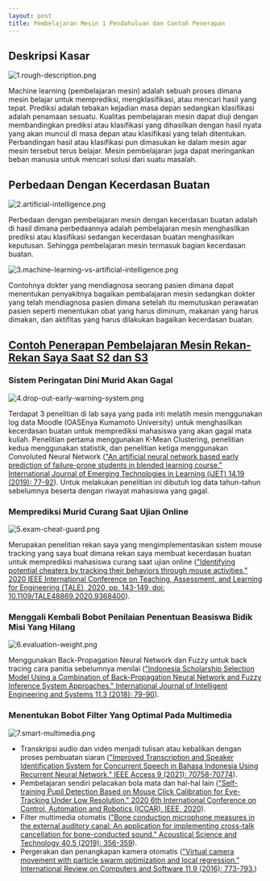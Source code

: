 ```yaml
---
layout: post
title: Pembelajaran Mesin 1 Pendahuluan dan Contoh Penerapan
---
```


## Deskripsi Kasar

![1.rough-description.png](https://images.hive.blog/DQmTnrYJzcokugFS3njLa6H5vAYPnxpFZJm5EUf9vSQJdjz/1.rough-description.png)

Machine learning (pembelajaran mesin) adalah sebuah proses dimana mesin belajar untuk memprediksi, mengklasifikasi, atau mencari hasil yang tepat. Prediksi adalah tebakan kejadian masa depan sedangkan klasifikasi adalah penamaan sesuatu. Kualitas pembelajaran mesin dapat diuji dengan membandingkan prediksi atau klasifikasi yang dihasilkan dengan hasil nyata yang akan muncul di masa depan atau klasifikasi yang telah ditentukan. Perbandingan hasil atau klasifikasi pun dimasukan ke dalam mesin agar mesin tersebut terus belajar. Mesin pembelajaran juga dapat meringankan beban manusia untuk mencari solusi dari suatu masalah.



## Perbedaan Dengan Kecerdasan Buatan

![2.artificial-intelligence.png](https://images.hive.blog/DQmVGv31hmimt3MgDJjwQgbhD3mfFZHKTxicS93qDmzipAn/2.artificial-intelligence.png)

Perbedaan dengan pembelajaran mesin dengan kecerdasan buatan adalah di hasil dimana perbedaannya adalah pembelajaran mesin menghasilkan prediksi atau klasifikasi sedangan kecerdasan buatan menghasilkan keputusan. Sehingga pembelajaran mesin termasuk bagian kecerdasan buatan.

![3.machine-learning-vs-artificial-intelligence.png](https://images.hive.blog/DQmV7HjFCzNczGGHjXzw88NCRsohRbVncnYjuPUEPKLwuTm/3.machine-learning-vs-artificial-intelligence.png)

Contohnya dokter yang mendiagnosa seorang pasien dimana dapat menentukan penyakitnya bagaikan pembalajaran mesin sedangkan dokter yang telah mendiagnosa pasien dimana setelah itu memutuskan perawatan pasien seperti menentukan obat yang harus diminum, makanan yang harus dimakan, dan aktifitas yang harus dilakukan bagaikan kecerdasan buatan.



## [Contoh Penerapan Pembelajaran Mesin Rekan-Rekan Saya Saat S2 dan S3](https://www.researchgate.net/profile/Tsuyoshi-Usagawa/publications)

### Sistem Peringatan Dini Murid Akan Gagal

![4.drop-out-early-warning-system.png](https://images.hive.blog/DQmQ6AxVQ34Urt7gFvrhD8eR7huxt566WUoUtU8s2JMsFWK/4.drop-out-early-warning-system.png)

Terdapat 3 penelitian di lab saya yang pada inti melatih mesin menggunakan log data Moodle (OASEnya Kumamoto University) untuk menghasilkan kecerdasan buatan untuk memprediksi mahasiswa yang akan gagal mata kuliah. Penelitian pertama menggunakan K-Mean Clustering, penelitian kedua menggunakan statistik, dan penelitian ketiga menggunakan Convoluted Neural Network (["An artificial neural network based early prediction of failure-prone students in blended learning course." International Journal of Emerging Technologies in Learning (iJET) 14.19 (2019): 77-92](https://www.learntechlib.org/p/217012/)). Untuk melakukan penelitian ini dibutuh log data tahun-tahun sebelumnya beserta dengan riwayat mahasiswa yang gagal.



### Memprediksi Murid Curang Saat Ujian Online

![5.exam-cheat-guard.png](https://images.hive.blog/DQmTpViVtHSDDaLpUyhvCSgsDivLNwgHwVFRavsUoXRKoG3/5.exam-cheat-guard.png)

Merupakan penelitian rekan saya yang mengimplementasikan sistem mouse tracking yang saya buat dimana rekan saya membuat kecerdasan buatan untuk memprediksi mahasiswa curang saat ujian online (["Identifying potential cheaters by tracking their behaviors through mouse activities," 2020 IEEE International Conference on Teaching, Assessment, and Learning for Engineering (TALE), 2020, pp. 143-149, doi: 10.1109/TALE48869.2020.9368400](https://ieeexplore.ieee.org/abstract/document/9368400)).



### Menggali Kembali Bobot Penilaian Penentuan Beasiswa Bidik Misi Yang Hilang

![6.evaluation-weight.png](https://images.hive.blog/DQmRmCiZWGZKyGRFeQ6LkZCXi1dxsNfEhCGVBn2dGwzBYBu/6.evaluation-weight.png)

Menggunakan Back-Propagation Neural Network dan Fuzzy untuk back tracing cara panitia sebelumnya menilai (["Indonesia Scholarship Selection Model Using a Combination of Back-Propagation Neural Network and Fuzzy Inference System Approaches." International Journal of Intelligent Engineering and Systems 11.3 (2018): 79-90](http://www.inass.org/2018/2018063009.pdf)).



### Menentukan Bobot Filter Yang Optimal Pada Multimedia

![7.smart-multimedia.png](https://images.hive.blog/DQmT8Kmi3qxana3Y3Wd7o5vm5PiwZB8ApTVCaeJxuv7m7Tm/7.smart-multimedia.png)

*   Transkripsi audio dan video menjadi tulisan atau kebalikan dengan proses pembuatan siaran (["Improved Transcription and Speaker Identification System for Concurrent Speech in Bahasa Indonesia Using Recurrent Neural Network." IEEE Access 9 (2021): 70758-70774](https://ieeexplore.ieee.org/abstract/document/9422689)).
*   Pembelajaran sendiri pelacakan bola mata dan hal-hal lain (["Self-training Pupil Detection Based on Mouse Click Calibration for Eye-Tracking Under Low Resolution." 2020 6th International Conference on Control, Automation and Robotics (ICCAR). IEEE, 2020](https://ieeexplore.ieee.org/abstract/document/9107973)).
*   Filter multimedia otomatis (["Bone conduction microphone measures in the external auditory canal: An application for implementing cross-talk cancellation for bone-conducted sound." Acoustical Science and Technology 40.5 (2019): 356-359](https://www.jstage.jst.go.jp/article/ast/40/5/40_E1876/_article/-char/ja/)).
*   Pergerakan dan penangkapan kamera otomatis (["Virtual camera movement with particle swarm optimization and local regression." International Review on Computers and Software 11.9 (2016): 773-793.](http://repository.ubaya.ac.id/28710/))